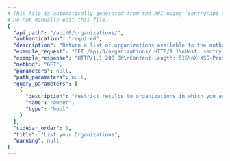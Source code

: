 ```yaml
---
# This file is automatically generated from the API using `sentry/api-docs/generator.py.`
# Do not manually edit this file.
{
  "api_path": "/api/0/organizations/", 
  "authentication": "required", 
  "description": "Return a list of organizations available to the authenticated\nsession.  This is particularly useful for requests with an\nuser bound context.  For API key based requests this will\nonly return the organization that belongs to the key.", 
  "example_request": "GET /api/0/organizations/ HTTP/1.1\nHost: sentry.io\nAuthorization: Bearer <token>", 
  "example_response": "HTTP/1.1 200 OK\nContent-Length: 515\nX-XSS-Protection: 1; mode=block\nX-Content-Type-Options: nosniff\nContent-Language: en\nAccess-Control-Expose-Headers: X-Sentry-Error, Retry-After\nVary: Accept-Language, Cookie\nAccess-Control-Allow-Methods: GET, POST, HEAD, OPTIONS\nLink: <https://sentry.io/api/0/organizations/?&cursor=1584977420510:0:1>; rel=\"previous\"; results=\"false\"; cursor=\"1584977420510:0:1\", <https://sentry.io/api/0/organizations/?&cursor=1584977420511:100:0>; rel=\"next\"; results=\"false\"; cursor=\"1584977420511:100:0\"\nAllow: GET, POST, HEAD, OPTIONS\nAccess-Control-Allow-Origin: *\nAccess-Control-Allow-Headers: X-Sentry-Auth, X-Requested-With, Origin, Accept, Content-Type, Authentication, Authorization\nContent-Type: application/json\nX-Frame-Options: deny\n\n[\n  {\n    \"avatar\": {\n      \"avatarType\": \"letter_avatar\", \n      \"avatarUuid\": null\n    }, \n    \"dateCreated\": \"2020-03-23T15:30:20.510849Z\", \n    \"features\": [\n      \"symbol-sources\", \n      \"shared-issues\", \n      \"integrations-issue-basic\", \n      \"tweak-grouping-config\", \n      \"open-membership\", \n      \"advanced-search\", \n      \"grouping-info\", \n      \"integrations-issue-sync\", \n      \"invite-members\", \n      \"sso-saml2\", \n      \"custom-symbol-sources\", \n      \"sso-basic\"\n    ], \n    \"id\": \"2\", \n    \"isEarlyAdopter\": false, \n    \"name\": \"The Interstellar Jurisdiction\", \n    \"require2FA\": false, \n    \"slug\": \"the-interstellar-jurisdiction\", \n    \"status\": {\n      \"id\": \"active\", \n      \"name\": \"active\"\n    }\n  }\n]", 
  "method": "GET", 
  "parameters": null, 
  "path_parameters": null, 
  "query_parameters": [
    {
      "description": "restrict results to organizations in which you are an organization owner", 
      "name": "owner", 
      "type": "bool"
    }
  ], 
  "sidebar_order": 1, 
  "title": "List your Organizations", 
  "warning": null
}
---
```

